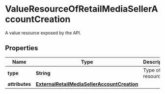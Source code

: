 

# ValueResourceOfRetailMediaSellerAccountCreation

A value resource exposed by the API.

## Properties

| Name | Type | Description | Notes |
|------------ | ------------- | ------------- | -------------|
|**type** | **String** | Type of the resource. |  [optional] |
|**attributes** | [**ExternalRetailMediaSellerAccountCreation**](ExternalRetailMediaSellerAccountCreation.md) |  |  [optional] |



